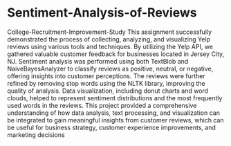 # Sentiment-Analysis-of-Reviews
College-Recruitment-Improvement-Study 
This assignment successfully demonstrated the process of collecting, analyzing, and visualizing Yelp reviews using various tools and techniques. By utilizing the Yelp API, we gathered valuable customer feedback for businesses located in Jersey City, NJ. Sentiment analysis was performed using both TextBlob and NaiveBayesAnalyzer to classify reviews as positive, neutral, or negative, offering insights into customer perceptions. The reviews were further refined by removing stop words using the NLTK library, improving the quality of analysis. Data visualization, including donut charts and word clouds, helped to represent sentiment distributions and the most frequently used words in the reviews. This project provided a comprehensive understanding of how data analysis, text processing, and visualization can be integrated to gain meaningful insights from customer reviews, which can be useful for business strategy, customer experience improvements, and marketing decisions
